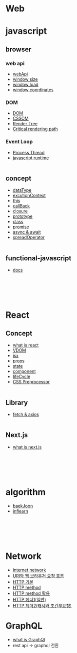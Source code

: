 # Web

# javascript

## browser

### web api

- [webApi](https://github.com/gangpyono/TIL/blob/main/javascript/DreamCoding_browser101/Browser101/API_browser.md)
- [window size](https://github.com/gangpyono/TIL/blob/main/javascript/DreamCoding_browser101/Browser101/window_size.md)
- [window load](https://github.com/gangpyono/TIL/blob/main/javascript/DreamCoding_browser101/Browser101/window_load.md)
- [window coordinates](https://github.com/gangpyono/TIL/blob/main/javascript/DreamCoding_browser101/Browser101/window_coordinates.md)

### DOM

- [DOM](https://github.com/gangpyono/TIL/blob/main/javascript/DreamCoding_browser101/Browser101/DOM.md)
- [CSSOM](https://github.com/gangpyono/TIL/blob/main/javascript/DreamCoding_browser101/Browser101/CSSOM.md)
- [Render Tree](https://github.com/gangpyono/TIL/blob/main/javascript/DreamCoding_browser101/Browser101/Render%20Tree.md)
- [Critical rendering path](https://github.com/gangpyono/TIL/blob/main/javascript/DreamCoding_browser101/Browser101/Critical%20rendering%20path.md)

### Event Loop

- [Process,Thread](https://github.com/gangpyono/TIL/blob/main/javascript/DreamCoding_browser101/Browser101/EventLoop/Process%2CThread.md)
- [javascript runtime](https://github.com/gangpyono/TIL/blob/main/javascript/DreamCoding_browser101/Browser101/EventLoop/Javascript%20runtime.md)
  <br></br>

## concept

- [dataType](https://github.com/gangpyono/TIL/blob/main/javascript/coreJavascript/chapter1_%EB%8D%B0%EC%9D%B4%ED%84%B0%ED%83%80%EC%9E%85.md)
- [excutionContext](https://github.com/gangpyono/TIL/blob/main/javascript/coreJavascript/chapter2_%EC%8B%A4%ED%96%89%20%EC%BB%A8%ED%85%8D%EC%8A%A4%ED%8A%B8.md)
- [this](https://github.com/gangpyono/TIL/blob/main/javascript/coreJavascript/chapter3_this.md)
- [callBack](https://github.com/gangpyono/TIL/blob/main/javascript/coreJavascript/chapter4_callback.md)
- [closure](https://github.com/gangpyono/TIL/blob/main/javascript/coreJavascript/chapter5_%ED%81%B4%EB%A1%9C%EC%A0%80.md)
- [prototype](https://github.com/gangpyono/TIL/blob/main/javascript/coreJavascript/chapter6.prototype.md)
- [class](https://github.com/gangpyono/TIL/blob/main/javascript/coreJavascript/chapter7.class.md)
- [promise](https://github.com/gangpyono/TIL/blob/main/javascript/DreamCoding_browser101/Browser101/javascript/ES6/promise.md)
- [async & await](https://github.com/gangpyono/TIL/blob/main/javascript/DreamCoding_browser101/Browser101/javascript/ES6/async%20%26%20await.md)
- [spreadOperator](https://github.com/gangpyono/TIL/blob/main/javascript/DreamCoding_browser101/Browser101/javascript/ES6/Spread%20Operator.md)
  <br></br>
  
## functional-javascript
- [docs](https://github.com/gangpyono/TIL/tree/main/javascript/functional-javascript)

<br></br>
<br></br>

# React

## Concept
- [what is react](https://github.com/gangpyono/TIL/blob/main/react/DreamCoding_react/react/what%20is%20react.md)
- [VDOM](https://github.com/gangpyono/TIL/blob/main/react/DreamCoding_react/react/vdom.md)
- [jsx](https://github.com/gangpyono/TIL/blob/main/react/DreamCoding_react/react/jsx.md)
- [props](https://github.com/gangpyono/TIL/blob/main/react/DreamCoding_react/react/props.md)
- [state](https://github.com/gangpyono/TIL/blob/main/react/DreamCoding_react/react/state%EC%9D%B4%ED%95%B4%ED%95%98%EA%B8%B0.md)
- [component](https://github.com/gangpyono/TIL/blob/main/react/DreamCoding_react/react/component.md)
- [lifeCycle](https://github.com/gangpyono/TIL/blob/main/react/DreamCoding_react/react/lifeCycle.md)
- [CSS Preprocessor](https://github.com/gangpyono/TIL/blob/main/react/DreamCoding_react/react/CSS%EC%A0%84%EC%B2%98%EB%A6%AC%EA%B8%B0.md)
<br></br>
  
## Library
- [fetch & axios](https://github.com/gangpyono/TIL/blob/main/react/DreamCoding_react/react/fetch%EC%99%80%20axios%EC%9D%98%20%EC%B0%A8%EC%9D%B4.md) 
<br></br>

## Next.js
- [what is next.js](https://github.com/gangpyono/TIL/blob/main/react/Framework/NEXT.js/what%20is%20NEXT.js.md)

<br></br>
<br></br>


# algorithm
- [baekJoon](https://github.com/gangpyono/TIL/tree/main/algorithm/BaekJoon_algorithm_JS)
- [inflearn](https://github.com/gangpyono/TIL/tree/main/algorithm/inflearn_algorithm_JS)


<br></br>
<br></br>

# Network
- [internet network](https://github.com/gangpyono/TIL/blob/main/network/internet%20network.md)
- [URI와 웹 브라우저 요청 흐름](https://github.com/gangpyono/TIL/blob/main/network/URL%EA%B3%BC%20%EC%9B%B9%20%EB%B8%8C%EB%9D%BC%EC%9A%B0%EC%A0%80%20%EC%9A%94%EC%B2%AD%20%ED%9D%90%EB%A6%84.md)
- [HTTP 기본](https://github.com/gangpyono/TIL/blob/main/network/HTTP.md)
- [HTTP method](https://github.com/gangpyono/TIL/blob/main/network/HTTP%20method.md)
- [HTTP method 활용](https://github.com/gangpyono/TIL/blob/main/network/HTTP%20method%20%ED%99%9C%EC%9A%A9.md)
- [HTTP 헤더1(일반)](https://github.com/gangpyono/TIL/blob/main/network/HTTP%20Header1(%EC%9D%BC%EB%B0%98%ED%97%A4%EB%8D%94).md)
- [HTTP 헤더2(캐시와 조건부요청)](https://github.com/gangpyono/TIL/blob/main/network/HTTP%20Header2(%EC%BA%90%EC%8B%9C%20%EC%99%80%20%EC%A1%B0%EA%B1%B4%EB%B6%80%20%EC%9A%94%EC%B2%AD).md)

# GraphQL
- [what is GraphQl](https://github.com/gangpyono/TIL/blob/main/graphql/what%20is%20graphql.md)
- rest api -> graphql 전환
